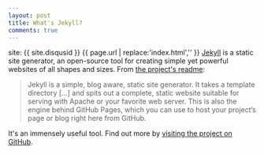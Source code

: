```yaml
---
layout: post
title: What's Jekyll?
comments: true
---
```


site: {{ site.disqusid }}
{{ page.url | replace:'index.html','' }}
[Jekyll](http://jekyllrb.com) is a static site generator, an open-source tool
for creating simple yet powerful websites of all shapes and sizes. From
[the project's readme](https://github.com/jekyll/jekyll/blob/master/README.markdown):

> Jekyll is a simple, blog aware, static site generator. It takes a template
> directory [...] and spits out a complete, static website suitable for serving
> with Apache or your favorite web server. This is also the engine behind GitHub
> Pages, which you can use to host your project’s page or blog right here from
> GitHub.

It's an immensely useful tool. Find out more by
[visiting the project on GitHub](https://github.com/jekyll/jekyll).
